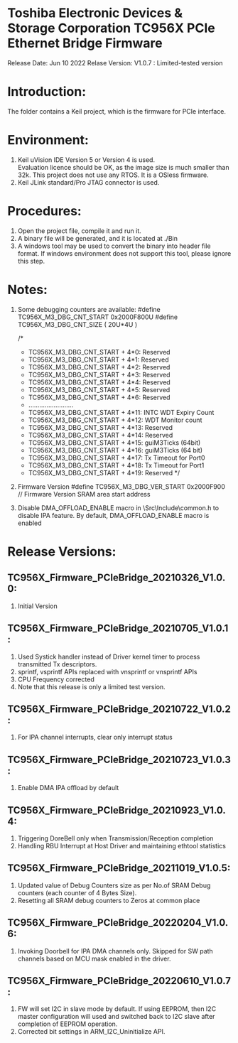 # Toshiba Electronic Devices & Storage Corporation TC956X PCIe Ethernet Bridge Firmware

Release Date: Jun 10 2022
Relase Version: V1.0.7 : Limited-tested version


# Introduction:
The folder contains a Keil project, which is the firmware for PCIe interface.

# Environment:
1. Keil uVision IDE Version 5 or Version 4 is used.  
   Evaluation licence should be OK, as the image size is much smaller than 32k. This project does not
   use any RTOS. It is a OSless firmware.
2. Keil JLink standard/Pro JTAG connector is used.

# Procedures:
1. Open the project file, compile it and run it. 
2. A binary file will be generated, and it is located at ./Bin
3. A windows tool may be used to convert the binary into header file format. If windows environment
   does not support this tool, please ignore this step.

#  Notes:
1. Some debugging counters are available:
   #define TC956X_M3_DBG_CNT_START            0x2000F800U
   #define TC956X_M3_DBG_CNT_SIZE             ( 20U*4U )

    /*
    * TC956X_M3_DBG_CNT_START + 4*0:  Reserved
    * TC956X_M3_DBG_CNT_START + 4*1:   Reserved
    * TC956X_M3_DBG_CNT_START + 4*2:   Reserved
    * TC956X_M3_DBG_CNT_START + 4*3:   Reserved
    * TC956X_M3_DBG_CNT_START + 4*4:   Reserved
    * TC956X_M3_DBG_CNT_START + 4*5:   Reserved
    * TC956X_M3_DBG_CNT_START + 4*6:   Reserved
    *   .........................
    * TC956X_M3_DBG_CNT_START + 4*11:  INTC WDT Expiry Count
    * TC956X_M3_DBG_CNT_START + 4*12:  WDT Monitor count
    * TC956X_M3_DBG_CNT_START + 4*13:  Reserved
    * TC956X_M3_DBG_CNT_START + 4*14:  Reserved
    * TC956X_M3_DBG_CNT_START + 4*15:  guiM3Ticks (64bit)
    * TC956X_M3_DBG_CNT_START + 4*16:  guiM3Ticks (64 bit)
    * TC956X_M3_DBG_CNT_START + 4*17:  Tx Timeout for Port0
    * TC956X_M3_DBG_CNT_START + 4*18:  Tx Timeout for Port1
    * TC956X_M3_DBG_CNT_START + 4*19:  Reserved
    */

2. Firmware Version
    #define TC956X_M3_DBG_VER_START      0x2000F900 // Firmware Version SRAM area start address

3. Disable DMA_OFFLOAD_ENABLE macro in \Src\Include\common.h to disable IPA feature.
   By default, DMA_OFFLOAD_ENABLE macro is enabled

# Release Versions:

## TC956X_Firmware_PCIeBridge_20210326_V1.0.0:
1. Initial Version

## TC956X_Firmware_PCIeBridge_20210705_V1.0.1:
1. Used Systick handler instead of Driver kernel timer to process transmitted Tx descriptors.
2. sprintf, vsprintf APIs replaced with vnsprintf or vnsprintf APIs
3. CPU Frequency corrected
4. Note that this release is only a limited test version.

## TC956X_Firmware_PCIeBridge_20210722_V1.0.2:
1. For IPA channel interrupts, clear only interrupt status

## TC956X_Firmware_PCIeBridge_20210723_V1.0.3:
1. Enable DMA IPA offload by default

## TC956X_Firmware_PCIeBridge_20210923_V1.0.4:
1. Triggering DoreBell only when Transmission/Reception completion
2. Handling RBU Interrupt at Host Driver and maintaining ethtool statistics

## TC956X_Firmware_PCIeBridge_20211019_V1.0.5:
1. Updated value of Debug Counters size as per No.of SRAM Debug counters (each counter of 4 Bytes Size).
2. Resetting all SRAM debug counters to Zeros at common place

## TC956X_Firmware_PCIeBridge_20220204_V1.0.6:
1. Invoking Doorbell for IPA DMA channels only. Skipped for SW path channels based on MCU mask enabled in the driver.

## TC956X_Firmware_PCIeBridge_20220610_V1.0.7:
1. FW will set I2C in slave mode by default. If using EEPROM, then I2C master configuration will used and switched back to I2C slave after completion of EEPROM operation.
2. Corrected bit settings in ARM_I2C_Uninitialize API.

